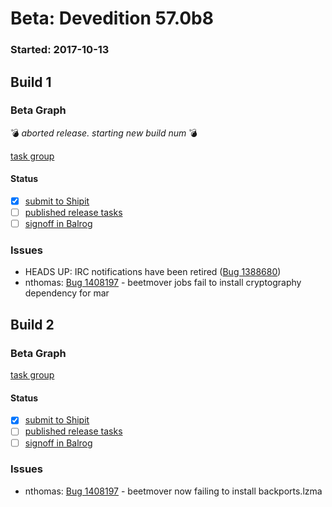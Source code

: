 # Beta: Devedition 57.0b8

### Started: 2017-10-13

## Build 1

### Beta Graph
:bomb: _aborted release. starting new build num_ :bomb:

[task group](https://tools.taskcluster.net/push-inspector/#/R8uaJzjmS5KdvIs6Cn6Fzg)


#### Status
- [x] [submit to Shipit](https://wiki.mozilla.org/Release:Release_Automation_on_Mercurial:Starting_a_Release#Submit_to_Ship_It)
- [ ] [published release tasks](../how-tos/relpro.md#4-publish-release)
- [ ] [signoff in Balrog](../how-tos/relpro.md#3-signoffs)

### Issues
- HEADS UP: IRC notifications have been retired ([Bug 1388680](https://bugzilla.mozilla.org/show_bug.cgi?id=1388680))
- nthomas: [Bug 1408197](https://bugzil.la/1408197) - beetmover jobs fail to install cryptography dependency for mar
## Build 2

### Beta Graph

[task group](https://tools.taskcluster.net/push-inspector/#/JTUUSLx_REeqKd9FdHAYSw)


#### Status
- [x] [submit to Shipit](https://wiki.mozilla.org/Release:Release_Automation_on_Mercurial:Starting_a_Release#Submit_to_Ship_It)
- [ ] [published release tasks](../how-tos/relpro.md#4-publish-release)
- [ ] [signoff in Balrog](../how-tos/relpro.md#3-signoffs)

### Issues
- nthomas: [Bug 1408197](https://bugzil.la/1408197) - beetmover now failing to install backports.lzma
